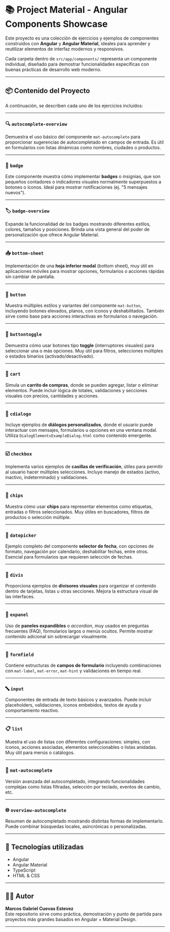 
# 📚 Project Material - Angular Components Showcase

Este proyecto es una colección de ejercicios y ejemplos de componentes construidos con **Angular** y **Angular Material**, ideales para aprender y reutilizar elementos de interfaz modernos y responsivos.

Cada carpeta dentro de `src/app/components/` representa un componente individual, diseñado para demostrar funcionalidades específicas con buenas prácticas de desarrollo web moderno.

---

## 📦 Contenido del Proyecto

A continuación, se describen cada uno de los ejercicios incluidos:

---

### 🔍 `autocomplete-overview`
Demuestra el uso básico del componente `mat-autocomplete` para proporcionar sugerencias de autocompletado en campos de entrada. Es útil en formularios con listas dinámicas como nombres, ciudades o productos.

---

### 🎯 `badge`
Este componente muestra cómo implementar **badges** o insignias, que son pequeños contadores o indicadores visuales normalmente superpuestos a botones o íconos. Ideal para mostrar notificaciones (ej. "5 mensajes nuevos").

---

### 🏷️ `badge-overview`
Expande la funcionalidad de los badges mostrando diferentes estilos, colores, tamaños y posiciones. Brinda una vista general del poder de personalización que ofrece Angular Material.

---

### 📥 `bottom-sheet`
Implementación de una **hoja inferior modal** (bottom sheet), muy útil en aplicaciones móviles para mostrar opciones, formularios o acciones rápidas sin cambiar de pantalla.

---

### 🔘 `button`
Muestra múltiples estilos y variantes del componente `mat-button`, incluyendo botones elevados, planos, con íconos y deshabilitados. También sirve como base para acciones interactivas en formularios o navegación.

---

### 🔄 `buttontoggle`
Demuestra cómo usar botones tipo **toggle** (interruptores visuales) para seleccionar una o más opciones. Muy útil para filtros, selecciones múltiples o estados binarios (activado/desactivado).

---

### 🛒 `cart`
Simula un **carrito de compras**, donde se pueden agregar, listar o eliminar elementos. Puede incluir lógica de totales, validaciones y secciones visuales con precios, cantidades y acciones.

---

### 💬 `cdialogo`
Incluye ejemplos de **diálogos personalizados**, donde el usuario puede interactuar con mensajes, formularios u opciones en una ventana modal. Utiliza `DialogElementsExampleDialog.html` como contenido emergente.

---

### ☑️ `checkbox`
Implementa varios ejemplos de **casillas de verificación**, útiles para permitir al usuario hacer múltiples selecciones. Incluye manejo de estados (activo, inactivo, indeterminado) y validaciones.

---

### 🧩 `chips`
Muestra cómo usar **chips** para representar elementos como etiquetas, entradas o filtros seleccionados. Muy útiles en buscadores, filtros de productos o selección múltiple.

---

### 📅 `datepicker`
Ejemplo completo del componente **selector de fecha**, con opciones de formato, navegación por calendario, deshabilitar fechas, entre otros. Esencial para formularios que requieren selección de fechas.

---

### 🧱 `divis`
Proporciona ejemplos de **divisores visuales** para organizar el contenido dentro de tarjetas, listas u otras secciones. Mejora la estructura visual de las interfaces.

---

### 📂 `expanel`
Uso de **paneles expandibles** o *accordion*, muy usados en preguntas frecuentes (FAQ), formularios largos o menús ocultos. Permite mostrar contenido adicional sin sobrecargar visualmente.

---

### 🧾 `formfield`
Contiene estructuras de **campos de formulario** incluyendo combinaciones con `mat-label`, `mat-error`, `mat-hint` y validaciones en tiempo real.

---

### 🔤 `input`
Componentes de entrada de texto básicos y avanzados. Puede incluir placeholders, validaciones, íconos embebidos, textos de ayuda y comportamiento reactivo.

---

### 📋 `list`
Muestra el uso de listas con diferentes configuraciones: simples, con íconos, acciones asociadas, elementos seleccionables o listas anidadas. Muy útil para menús o catálogos.

---

### 🧠 `mat-autocomplete`
Versión avanzada del autocompletado, integrando funcionalidades complejas como listas filtradas, selección por teclado, eventos de cambio, etc.

---

### 🌐 `overview-autocomplete`
Resumen de autocompletado mostrando distintas formas de implementarlo. Puede combinar búsquedas locales, asincrónicas o personalizadas.

---

## 🚀 Tecnologías utilizadas

- Angular
- Angular Material
- TypeScript
- HTML & CSS

---

## 🧑‍💻 Autor

**Marcos Gabriel Cuevas Estevez**  
Este repositorio sirve como práctica, demostración y punto de partida para proyectos más grandes basados en Angular + Material Design.

---

